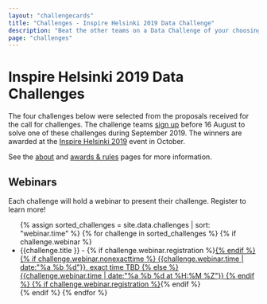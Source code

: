 ```yaml
---
layout: "challengecards"
title: "Challenges - Inspire Helsinki 2019 Data Challenge"
description: "Beat the other teams on a Data Challenge of your choosing in September 2019"
page: "challenges"
---
```

# Inspire Helsinki 2019 Data Challenges

The four challenges below were selected from the proposals received for the call for challenges. The challenge teams [sign up](./signup.html) before 16 August to solve one of these challenges during September 2019. The winners are awarded at the [Inspire Helsinki 2019](https://www.inspire-helsinki-2019.fi/) event in October.

See the [about](/about.html) and [awards & rules](/rules.html) pages for more information.

## Webinars

Each challenge will hold a webinar to present their challenge. Register to learn more!
<ul>
{% assign sorted_challenges = site.data.challenges | sort: "webinar.time" %}
{% for challenge in sorted_challenges  %}
{% if challenge.webinar %}
<li>{{challenge.title }} - {% if challenge.webinar.registration %}<a href="{{challenge.webinar.registration}}">{% endif %}
{% if challenge.webinar.nonexacttime %}
{{challenge.webinar.time | date:"%a %b %d"}}, exact time TBD
{% else %}
{{challenge.webinar.time | date:"%a %b %d at %H:%M %Z"}}
{% endif %}
{% if challenge.webinar.registration %}</a>{% endif %}
</li>
{% endif %}
{% endfor %}
</ul>
